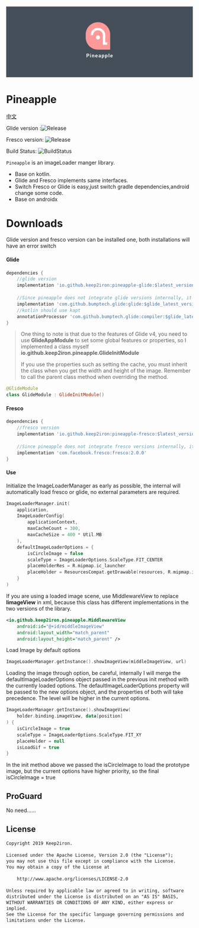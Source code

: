 ![](images/banner.png)

# Pineapple

[中文](README.zh-cn.md)

Glide version :![Release](https://api.bintray.com/packages/keep2iron/maven/pineapple-glide/images/download.svg) 

Fresco version: ![Release](https://api.bintray.com/packages/keep2iron/maven/pineapple-fresco/images/download.svg)

Build Status: ![BuildStatus](https://travis-ci.org/keep2iron/pineapple.svg?branch=master)

`Pineapple` is an imageLoader manger library.

- Base on kotlin.
- Glide and Fresco implements same interfaces.
- Switch Fresco or Glide is easy,just switch gradle dependencies,android change some code.
- Base on androidx

# Downloads

Glide version and fresco version can be installed one, both installations will have an error switch

#### Glide

```groovy
dependencies {
    //glide version
    implementation 'io.github.keep2iron:pineapple-glide:$latest_version'
    
    //Since pineapple does not integrate glide versions internally, it needs to integrate itself.
    implementation 'com.github.bumptech.glide:glide:$glide_latest_version'
    //kotlin should use kapt
    annotationProcessor 'com.github.bumptech.glide:compiler:$glide_latest_version'
}
```

> One thing to note is that due to the features of Glide v4, you need to use **GlideAppModule** to set some global features or properties, so I implemented a class myself **io.github.keep2iron.pineapple.GlideInitModule**
>
> If you use the properties such as setting the cache, you must inherit the class when you get the width and height of the image. Remember to call the parent class method when overriding the method.

```kotlin
@GlideModule
class GlideModule : GlideInitModule()
```



#### Fresco

````groovy
dependencies {
    //fresco version
    implementation 'io.github.keep2iron:pineapple-fresco:$latest_version'
   
    //Since pineapple does not integrate fresco versions internally, it needs to integrate itself.
    implementation 'com.facebook.fresco:fresco:2.0.0'
}
````



#### Use

Initialize the ImageLoaderManager as early as possible, the internal will automatically load fresco or glide, no external parameters are required.
```kotlin
ImageLoaderManager.init(
    application,
    ImageLoaderConfig(
        applicationContext,
        maxCacheCount = 300,
        maxCacheSize = 400 * Util.MB
    ),
    defaultImageLoaderOptions = {
        isCircleImage = false 
        scaleType = ImageLoaderOptions.ScaleType.FIT_CENTER
        placeHolderRes = R.mipmap.ic_launcher
        placeHolder = ResourcesCompat.getDrawable(resources, R.mipmap.ic_launcher, null)
    }
)
```

If you are using a loaded image scene, use MiddlewareView to replace **IimageView** in xml, because this class has different implementations in the two versions of the library.
```xml
<io.github.keep2iron.pineapple.MiddlewareView
	android:id="@+id/middleImageView"
	android:layout_width="match_parent"
	android:layout_height="match_parent" /> 
```

Load Image by default options
```kotlin
ImageLoaderManager.getInstance().showImageView(middleImageView, url)
```

Loading the image through option, be careful, internally I will merge the defaultImageLoaderOptions object passed in the previous init method with the currently loaded options. The defaultImageLoaderOptions property will be passed to the new options object, and the properties of both will take precedence. The level will be higher in the current options.
```kotlin
ImageLoaderManager.getInstance().showImageView(
    holder.binding.imageView, data[position]
) {
    isCircleImage = true
    scaleType = ImageLoaderOptions.ScaleType.FIT_XY
    placeHolder = null
    isLoadGif = true
}
```

In the init method above we passed the isCircleImage to load the prototype image, but the current options have higher priority, so the final isCircleImage = true

## ProGuard

No need......

## License

	Copyright 2019 Keep2iron.
	
	Licensed under the Apache License, Version 2.0 (the "License");
	you may not use this file except in compliance with the License.
	You may obtain a copy of the License at
	
	    http://www.apache.org/licenses/LICENSE-2.0
	
	Unless required by applicable law or agreed to in writing, software
	distributed under the License is distributed on an "AS IS" BASIS,
	WITHOUT WARRANTIES OR CONDITIONS OF ANY KIND, either express or implied.
	See the License for the specific language governing permissions and
	limitations under the License.
